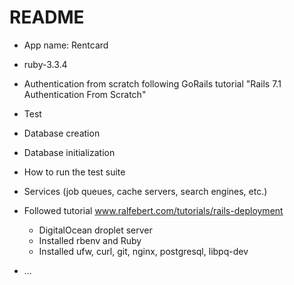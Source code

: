 # README

* App name: Rentcard

* ruby-3.3.4

* Authentication from scratch following GoRails tutorial "Rails 7.1
  Authentication From Scratch" 

* Test

* Database creation

* Database initialization

* How to run the test suite

* Services (job queues, cache servers, search engines, etc.)

* Followed tutorial www.ralfebert.com/tutorials/rails-deployment 
    - DigitalOcean droplet server
    - Installed rbenv and Ruby
    - Installed ufw, curl, git, nginx, postgresql, libpq-dev

* ...
